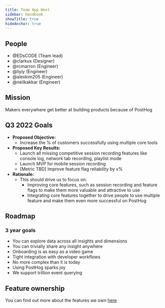 ```yaml
---
title: Team App West
sidebar: Handbook
showTitle: true
hideAnchor: true
---
```


## People

- @EDsCODE (Team lead)
- @clarkus (Designer)
- @rcmarron (Engineer)
- @liyiy (Engineer)
- @alexkim205 (Engineer)
- @neilkakkar (Engineer)

## Mission

Makers everywhere get better at building products because of PostHog

## Q3 2022 Goals
* **Proposed Objective:**
    * Increase the % of customers successfully using multiple core tools
* **Proposed Key Results:**
    * Launch all missing competitive session recording features like console log, network tab recording, playlist mode
    * Launch MVP for mobile session recording
    * [Metric TBD] Improve feature flag reliability by x%
* **Rationale:**
    * This should drive us to focus on:
        * Improving core features, such as session recording and feature flags to make them more valuable and attractive to use
        * Integrating core features together to drive people to use multiple feature and make them even more successful on PostHog

## Roadmap

### 3 year goals
* You can explore data across all insights and dimensions
* You can trivially share any insight anywhere
* Onboarding is as easy as a video game
* Tight integration with developer workflows
* No more complex than it is today
* Using PostHog sparks joy
* We support trillion event querying

## Feature ownership
You can find out more about the features we own [here](/handbook/engineering/feature-ownership)